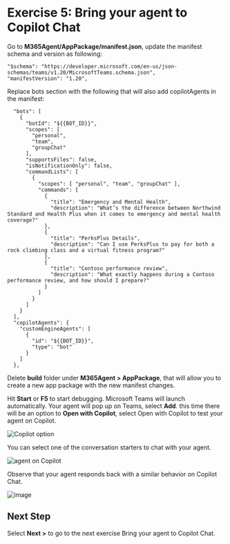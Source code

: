 # Exercise 5: Bring your agent to Copilot Chat

Go to **M365Agent/AppPackage/manifest.json**, update the manifest schema and version as following: 

``` 
"$schema": "https://developer.microsoft.com/en-us/json-schemas/teams/v1.20/MicrosoftTeams.schema.json", 
"manifestVersion": "1.20", 
```

Replace bots section with the following that will also add copilotAgents in the manifest:

```   
  "bots": [ 
    { 
      "botId": "${{BOT_ID}}", 
      "scopes": [ 
        "personal", 
        "team", 
        "groupChat" 
      ], 
      "supportsFiles": false, 
      "isNotificationOnly": false, 
      "commandLists": [ 
        { 
          "scopes": [ "personal", "team", "groupChat" ], 
          "commands": [ 
            { 
              "title": "Emergency and Mental Health",
              "description": "What’s the difference between Northwind Standard and Health Plus when it comes to emergency and mental health coverage?" 
            }, 
            { 
              "title": "PerksPlus Details", 
              "description": "Can I use PerksPlus to pay for both a rock climbing class and a virtual fitness program?" 
            }, 
            { 
              "title": "Contoso performance review", 
              "description": "What exactly happens during a Contoso performance review, and how should I prepare?" 
            } 
          ] 
        } 
      ] 
    } 
  ], 
  "copilotAgents": { 
    "customEngineAgents": [ 
      { 
        "id": "${{BOT_ID}}", 
        "type": "bot" 
      } 
    ] 
  }, 
```

Delete **build** folder under **M365Agent > AppPackage**, that will allow you to create a new app package with the new manifest changes.

Hit **Start** or **F5** to start debugging. Microsoft Teams will launch automatically. Your agent will pop up on Teams, select **Add**. this time there will be an option to **Open with Copilot**, select Open with Copilot to test your agent on Copilot.

![Copilot option](https://github.com/user-attachments/assets/97f9d9fd-bd90-48b5-983b-b1fea3f85721)

You can select one of the conversation starters to chat with your agent.

![agent on Copilot](https://github.com/user-attachments/assets/2aab299c-23ff-4369-a42c-bd74c66f854d)

Observe that your agent responds back with a similar behavior on Copilot Chat.

![image](https://github.com/user-attachments/assets/4211f43d-8aef-4262-95e3-1efac7dba495)

## Next Step

Select **Next >** to go to the next exercise Bring your agent to Copilot Chat.
